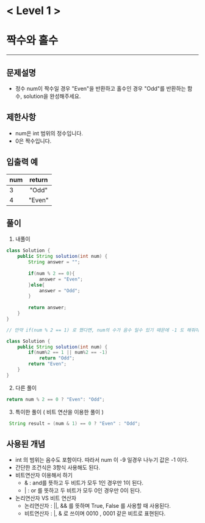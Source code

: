 

# < Level 1 > 

# 짝수와 홀수 

> 

---

## 문제설명 

- 정수 num이 짝수일 경우 "Even"을 반환하고 홀수인 경우 "Odd"를 반환하는 함수, solution을 완성해주세요.


## 제한사항 

- num은 int 범위의 정수입니다.
- 0은 짝수입니다.

## 입출력 예

| num  | return |
| ---- | :----: |
| 3    | "Odd"  |
| 4    | "Even" |

## 풀이 

1. 내풀이 

```java
class Solution {
    public String solution(int num) {
        String answer = "";
        
        if(num % 2 == 0){
            answer = "Even";
        }else{
            answer = "Odd";
        }
        
        return answer;
    }
}
```

```java
// 만약 if(num % 2 == 1) 로 했다면, num의 수가 음수 일수 있기 때문에 -1 도 해줘야 한다. 

class Solution {
    public String solution(int num) {
        if(num%2 == 1 || num%2 == -1)
            return "Odd";
        return "Even";
    }
}
```

2. 다른 풀이 

```java
return num % 2 == 0 ? "Even": "Odd";
```

3. 특이한 풀이 ( 비트 연산을 이용한 풀이 )

```java
 String result = (num & 1) == 0 ? "Even" : "Odd";
```

## 사용된 개념

- int 의 범위는 음수도 포함이다. 따라서 num 이 -9 일경우 나누기 값은 -1 이다. 
- 간단한 조건식은 3항식 사용해도 된다. 
- 비트연산자 이용해서 하기 
  - & : and를 뜻하고 두 비트가 모두 1인 경우만 1이 된다. 
  - | : or 를 뜻하고 두 비트가 모두 0인 경우만 0이 된다. 
- 논리연산자 VS 비트 연산자 
  - 논리연산자 : ||, &&  를 뜻하며 True, False 를 사용할 때 사용된다. 
  - 비트연산자 : |, & 로 쓰이며 0010 , 0001 같은 비트로 표현된다. 

